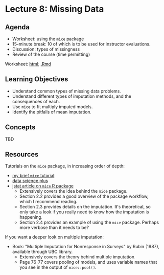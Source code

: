 # Lecture 8: Missing Data

## Agenda

- Worksheet: using the `mice` package 
- 15-minute break: 10 of which is to be used for instructor evaluations. 
- Discussion: types of missingness
- Review of the course (time permitting)

Worksheet: [html](https://ubc-mds.github.io/DSCI_562/lec8/worksheet.nb.html); [.Rmd](https://raw.githubusercontent.com/UBC-MDS/DSCI_562/master/lec8/worksheet.Rmd)

## Learning Objectives

- Understand common types of missing data problems.
- Understand different types of imputation methods, and the consequences of each.
- Use `mice` to fit multiply imputed models.
- Identify the pitfalls of mean imputation.

## Concepts

TBD

## Resources

Tutorials on the `mice` package, in increasing order of depth: 

- [my brief `mice` tutorial](https://vincenzocoia.github.io/Interpreting-Regression/dsci-562-tutorial-missing-data.html)
- [data science plus](https://datascienceplus.com/handling-missing-data-with-mice-package-a-simple-approach/)
- [jstat article on `mice` R package](https://www.jstatsoft.org/article/view/v045i03/v45i03.pdf)
	- Extensively covers the idea behind the `mice` package.
	- Section 2.2 provides a good overview of the package workflow, which I recommend reading.
	- Section 2.3 provides details on the imputation. It's theoretical, so only take a look if you really need to know how the imputation is happening.
	- Section 2.4 provides an example of using the `mice` package. Perhaps more verbose than it needs to be?

If you want a deeper look on multiple imputation:

- Book: "Multiple Imputation for Nonresponse in Surveys" by Rubin (1987), available through UBC library.
	- Extensively covers the theory behind multiple imputation.
	- Page 76-77 covers pooling of models, and uses variable names that you see in the output of `mice::pool()`.